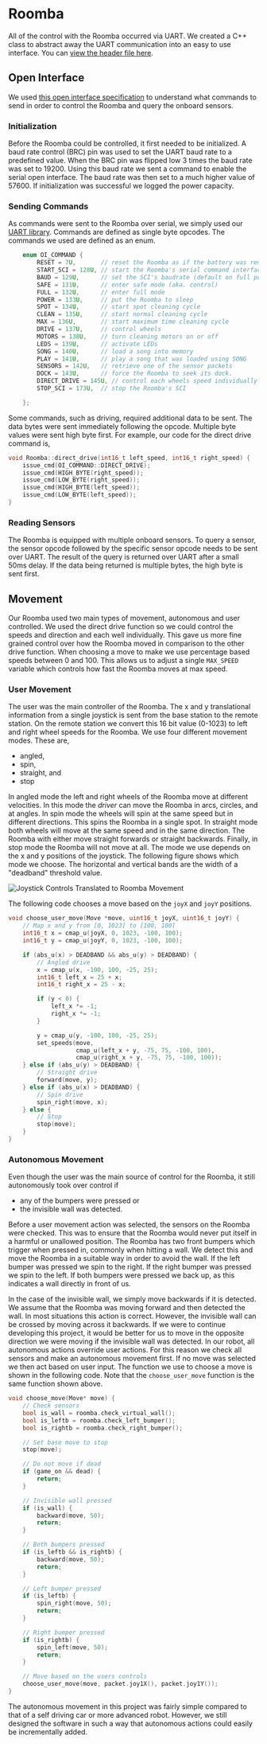 # Roomba

All of the control with the Roomba occurred via UART. We created a C++ class to abstract away the UART communication into an easy to use interface. You can [view the header file here](https://github.com/coffee-cup/uvic-csc460/blob/master/project3/common/Roomba/Roomba.h).

## Open Interface

We used [this open interface specification](http://www.irobotweb.com/~/media/MainSite/PDFs/About/STEM/Create/iRobot_Roomba_600_Open_Interface_Spec.pdf) to understand what commands to send in order to control the Roomba and query the onboard sensors.

### Initialization

Before the Roomba could be controlled, it first needed to be initialized. A baud rate control (BRC) pin was used to set the UART baud rate to a predefined value. When the BRC pin was flipped low 3 times the baud rate was set to $19200$. Using this baud rate we sent a command to enable the serial open interface. The baud rate was then set to a much higher value of $57600$. If initialization was successful we logged the power capacity.

### Sending Commands

As commands were sent to the Roomba over serial, we simply used our [UART library](#universal-asynchronous-receiver-transmitter-uart). Commands are defined as single byte opcodes. The commands we used are defined as an enum.

```c
    enum OI_COMMAND {
        RESET = 7U,       // reset the Roomba as if the battery was removed and replaced
        START_SCI = 128U, // start the Roomba's serial command interface
        BAUD = 129U,      // set the SCI's baudrate (default on full power cycle is 115200)
        SAFE = 131U,      // enter safe mode (aka. control)
        FULL = 132U,      // enter full mode
        POWER = 133U,     // put the Roomba to sleep
        SPOT = 134U,      // start spot cleaning cycle
        CLEAN = 135U,     // start normal cleaning cycle
        MAX = 136U,       // start maximum time cleaning cycle
        DRIVE = 137U,     // control wheels
        MOTORS = 138U,    // turn cleaning motors on or off
        LEDS = 139U,      // activate LEDs
        SONG = 140U,      // load a song into memory
        PLAY = 141U,      // play a song that was loaded using SONG
        SENSORS = 142U,   // retrieve one of the sensor packets
        DOCK = 143U,      // force the Roomba to seek its dock.
        DIRECT_DRIVE = 145U, // control each wheels speed individually
        STOP_SCI = 173U,  // stop the Roomba's SCI

    };
```

Some commands, such as driving, required additional data to be sent. The data bytes were sent immediately following the opcode. Multiple byte values were sent high byte first. For example, our code for the direct drive command is,

```c
void Roomba::direct_drive(int16_t left_speed, int16_t right_speed) {
    issue_cmd(OI_COMMAND::DIRECT_DRIVE);
    issue_cmd(HIGH_BYTE(right_speed));
    issue_cmd(LOW_BYTE(right_speed));
    issue_cmd(HIGH_BYTE(left_speed));
    issue_cmd(LOW_BYTE(left_speed));
}
```

### Reading Sensors

The Roomba is equipped with multiple onboard sensors. To query a sensor, the sensor opcode followed by the specific sensor opcode needs to be sent over UART. The result of the query is returned over UART after a small 50ms delay. If the data being returned is multiple bytes, the high byte is sent first.

## Movement

Our Roomba used two main types of movement, autonomous and user controlled. We used the direct drive function so we could control the speeds and direction and each well individually. This gave us more fine grained control over how the Roomba moved in comparison to the other drive function. When choosing a move to make we use percentage based speeds between 0 and 100. This allows us to adjust a single `MAX_SPEED` variable which controls how fast the Roomba moves at max speed.

### User Movement

The user was the main controller of the Roomba. The x and y translational information from a single joystick is sent from the base station to the remote station. On the remote station we convert this 16 bit value (0-1023) to left and right wheel speeds for the Roomba. We use four different movement modes. These are,

- angled,
- spin,
- straight, and
- stop

In angled mode the left and right wheels of the Roomba move at different velocities. In this mode the _driver_ can move the Roomba in arcs, circles, and at angles. In spin mode the wheels will spin at the same speed but in different directions. This spins the Roomba in a single spot. In straight mode both wheels will move at the same speed and in the same direction. The Roomba with either move straight forwards or straight backwards. Finally, in stop mode the Roomba will not move at all. The mode we use depends on the x and y positions of the joystick. The following figure shows which mode we choose. The horizontal and vertical bands are the width of a "deadband" threshold value.

![Joystick Controls Translated to Roomba Movement](https://i.imgur.com/hjPEw4n.png)

The following code chooses a move based on the `joyX` and `joyY` positions.

```c
void choose_user_move(Move *move, uint16_t joyX, uint16_t joyY) {
    // Map x and y from [0, 1023] to [100, 100]
    int16_t x = cmap_u(joyX, 0, 1023, -100, 100);
    int16_t y = cmap_u(joyY, 0, 1023, -100, 100);

    if (abs_u(x) > DEADBAND && abs_u(y) > DEADBAND) {
        // Angled drive
        x = cmap_u(x, -100, 100, -25, 25);
        int16_t left_x = 25 + x;
        int16_t right_x = 25 - x;

        if (y < 0) {
            left_x *= -1;
            right_x *= -1;
        }

        y = cmap_u(y, -100, 100, -25, 25);
        set_speeds(move,
                   cmap_u(left_x + y, -75, 75, -100, 100),
                   cmap_u(right_x + y, -75, 75, -100, 100));
    } else if (abs_u(y) > DEADBAND) {
        // Straight drive
        forward(move, y);
    } else if (abs_u(x) > DEADBAND) {
        // Spin drive
        spin_right(move, x);
    } else {
        // Stop
        stop(move);
    }
}
```

### Autonomous Movement

Even though the user was the main source of control for the Roomba, it still autonomously took over control if

- any of the bumpers were pressed or
- the invisible wall was detected.

Before a user movement action was selected, the sensors on the Roomba were checked. This was to ensure that the Roomba would never put itself in a harmful or unallowed position. The Roomba has two front bumpers which trigger when pressed in, commonly when hitting a wall. We detect this and move the Roomba in a suitable way in order to avoid the wall. If the left bumper was pressed we spin to the right. If the right bumper was pressed we spin to the left. If both bumpers were pressed we back up, as this indicates a wall directly in front of us.

In the case of the invisible wall, we simply move backwards if it is detected. We assume that the Roomba was moving forward and then detected the wall. In most situations this action is correct. However, the invisible wall can be crossed by moving across it backwards. If we were to continue developing this project, it would be better for us to move in the opposite direction we were moving if the invisible wall was detected. In our robot, all autonomous actions override user actions. For this reason we check all sensors and make an autonomous movement first. If no move was selected we then act based on user input. The function we use to choose a move is shown in the following code. Note that the `choose_user_move` function is the same function shown above.

```c
void choose_move(Move* move) {
    // Check sensors
    bool is_wall = roomba.check_virtual_wall();
    bool is_leftb = roomba.check_left_bumper();
    bool is_rightb = roomba.check_right_bumper();

    // Set base move to stop
    stop(move);

    // Do not move if dead
    if (game_on && dead) {
        return;
    }

    // Invisible wall pressed
    if (is_wall) {
        backward(move, 50);
        return;
    }

    // Both bumpers pressed
    if (is_leftb && is_rightb) {
        backward(move, 50);
        return;
    }

    // Left bumper pressed
    if (is_leftb) {
        spin_right(move, 50);
        return;
    }

    // Right bumper pressed
    if (is_rightb) {
        spin_left(move, 50);
        return;
    }

    // Move based on the users controls
    choose_user_move(move, packet.joy1X(), packet.joy1Y());
}
```

The autonomous movement in this project was fairly simple compared to that of a self driving car or more advanced robot. However, we still designed the software in such a way that autonomous actions could easily be incrementally added.
